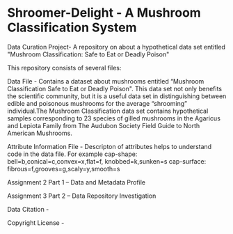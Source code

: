 # Shroomer-Delight - A Mushroom Classification System 
Data Curation Project- A repository on about a hypothetical data set entitled "Mushroom Classification: Safe to Eat or Deadly Poison"

This repository consists of several files:

Data File - Contains a dataset about mushrooms entitled “Mushroom Classification Safe to Eat or Deadly Poison". This data set not only benefits the scientific community, but it is a useful data set in distinguishing between edible and poisonous mushrooms for the average “shrooming” individual.The Mushroom Classification data set contains hypothetical samples corresponding to 23 species of gilled mushrooms in the Agaricus and Lepiota Family from The Audubon Society Field Guide to North American Mushrooms.

Attribute Information File  -  Descripton of attributes helps to understand code in the data file. For example   cap-shape: bell=b,conical=c,convex=x,flat=f, knobbed=k,sunken=s
 cap-surface: fibrous=f,grooves=g,scaly=y,smooth=s

Assignment 2 Part 1 – Data and Metadata Profile 

Assignment 3 Part 2  – Data Repository Investigation 

Data Citation - 

Copyright License - 
